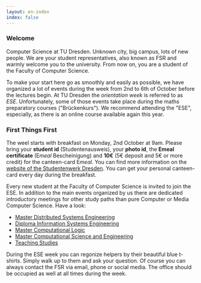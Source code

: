 ```yaml
---
layout: en-index
index: false
---
```


### Welcome

Computer Science at TU Dresden. Unknown city, big campus, lots of new people. We are your student representatives, also known as FSR and warmly welcome you to the university. From now on, you are a student of the Faculty of Computer Science.

To make your start here go as smoothly and easily as possible, we have organized a lot of events during the week from 2nd to 6th of October before the lectures begin. At TU Dresden the *orientation week* is referred to as *ESE*. Unfortunately, some of those events take place during the maths preparatory courses ("Brückenkurs"). We recommend attending the "ESE", especially, as there is an online course available again this year.

### First Things First

The weel starts with breakfast on Monday, 2nd October at 9am. Please bring your **student id** (Studentenausweis), your **photo id**, the **Emeal certificate** (E*meal* Bescheinigung) and **10€** (5€ deposit and 5€ or more credit) for the canteen-card E*meal*. You can find more information on the [website of the Studentenwerk Dresden](http://www.studentenwerk-dresden.de/english/mensen/emeal.html). You can get your personal canteen-card every day during the breakfast.

Every new student at the Faculty of Computer Science is invited to join the ESE. In addition to the main events organized by us there are dedicated introductory meetings for other study paths than pure Computer or Media Computer Science. Have a look:

- [Master Distributed Systems Engineering](https://tu-dresden.de/ing/informatik/sya/se/master-dse?set_language=en)
- [Diploma Information Systems Engineering](https://tu-dresden.de/ing/elektrotechnik/studium/studienbeginn/ese?set_language=en)
- [Master Computational Logic](https://iccl.inf.tu-dresden.de/web/MCL/IntroductoryWeek)
- [Master Computational Science and Engineering](https://tu-dresden.de/ing/informatik/studium/studienangebot/master-studiengaenge/master-computational-science-and-engineering/informationen-fuer-studierende-im-1-semester)
- [Teaching Studies
](https://dil.inf.tu-dresden.de/dil/arbeitsgruppe/aktuelles/aktuelles-details/?tx_ttnews%5Btt_news%5D=132&cHash=d5d450f1d4d8dc250f13ceb485585284)

During the ESE week you can regonize helpers by their beautiful blue t-shirts. Simply walk up to them and ask your question. Of course you can always contact the FSR via email, phone or social media. The office should be occupied as well at all times during the week. 


